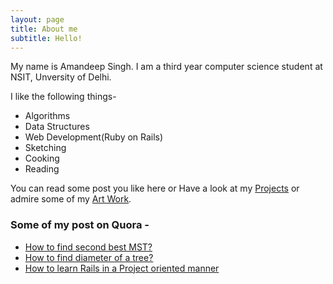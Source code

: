 ```yaml
---
layout: page
title: About me
subtitle: Hello! 
---
```


My name is Amandeep Singh. I am a third year computer science student at NSIT, Unversity of Delhi.

I like the following things-
- Algorithms
- Data Structures
- Web Development(Ruby on Rails)
- Sketching 
- Cooking
- Reading


You can read some post you like here or Have a look at my [Projects](https://amandeep511997.github.io/projects/) or admire some of my [Art Work](https://amandeep511997.github.io/artwork/).


### Some of my post on Quora -
- [How to find second best MST?](http://qr.ae/TU1Cbi)
- [How to find diameter of a tree?](http://qr.ae/TU1Cbc)
- [How to learn Rails in a Project oriented manner](http://qr.ae/TU1Cb9)

